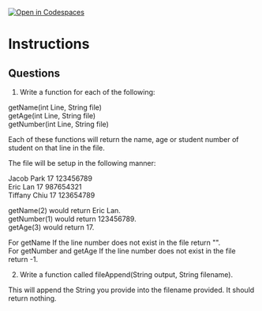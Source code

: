 [![Open in Codespaces](https://classroom.github.com/assets/launch-codespace-2972f46106e565e64193e422d61a12cf1da4916b45550586e14ef0a7c637dd04.svg)](https://classroom.github.com/open-in-codespaces?assignment_repo_id=18723933)
# Instructions  

  ## Questions

1. Write a function for each of the following:</br>

getName(int Line, String file)</br>
getAge(int Line, String file)</br>
getNumber(int Line, String file)</br>

Each of these functions will return the name, age or student number of student on that line in the file.</br>

The file will be setup in the following manner:</br>

Jacob Park 17 123456789</br>
Eric Lan 17 987654321</br>
Tiffany Chiu 17 123654789</br>

getName(2) would return Eric Lan.</br>
getNumber(1) would return 123456789.</br>
getAge(3) would return 17.</br>

For getName If the line number does not exist in the file return "".</br>
For getNumber and getAge If the line number does not exist in the file return -1.</br>

2. Write a function called fileAppend(String output, String filename).</br>

This will append the String you provide into the filename provided. It should return nothing.</br>